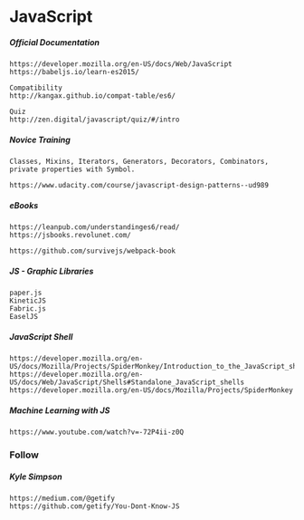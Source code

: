 # JavaScript

##### Official Documentation

```
https://developer.mozilla.org/en-US/docs/Web/JavaScript
https://babeljs.io/learn-es2015/

Compatibility
http://kangax.github.io/compat-table/es6/

Quiz
http://zen.digital/javascript/quiz/#/intro
```

##### Novice Training

```
Classes, Mixins, Iterators, Generators, Decorators, Combinators, private properties with Symbol.

https://www.udacity.com/course/javascript-design-patterns--ud989
```

##### eBooks

```
https://leanpub.com/understandinges6/read/
https://jsbooks.revolunet.com/

https://github.com/survivejs/webpack-book
```

##### JS - Graphic Libraries

```
paper.js
KineticJS
Fabric.js
EaselJS
```

##### JavaScript Shell

```
https://developer.mozilla.org/en-US/docs/Mozilla/Projects/SpiderMonkey/Introduction_to_the_JavaScript_shell
https://developer.mozilla.org/en-US/docs/Web/JavaScript/Shells#Standalone_JavaScript_shells
https://developer.mozilla.org/en-US/docs/Mozilla/Projects/SpiderMonkey
```

##### Machine Learning with JS

```
https://www.youtube.com/watch?v=-72P4ii-z0Q
```

### Follow

##### Kyle Simpson

```
https://medium.com/@getify
https://github.com/getify/You-Dont-Know-JS
```



